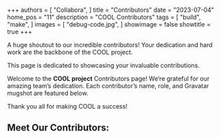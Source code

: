 
+++
authors = [
    "Collabora",
]
title = "Contributors"
date = "2023-07-04"
home_pos = "11"
description = "COOL Contributors"
tags = [
    "build",
    "make",
]
images = [
    "debug-code.jpg",
]
showimage = false
showtitle = true
+++

A huge shoutout to our incredible contributors! Your dedication and hard work are the backbone of the COOL project.

<!--more-->
This page is dedicated to showcasing your invaluable contributions.

Welcome to the **COOL project** Contributors page! We’re grateful for our amazing team’s dedication. Each contributor’s name, role, and Gravatar mugshot are featured below.

Thank you all for making COOL a success!

## Meet Our Contributors:




<div class="contributors-list" style="display: flex; flex-wrap: wrap; gap: 50px; justify-content: center; padding: 20px 0px;">
</div>